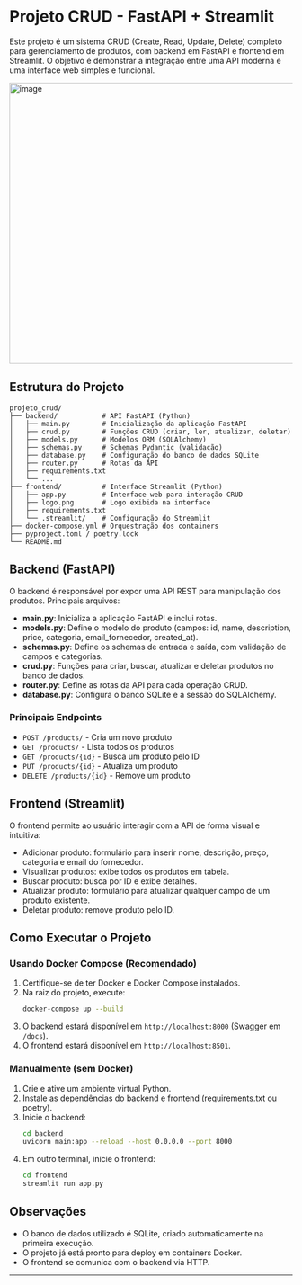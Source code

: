 # Projeto CRUD - FastAPI + Streamlit

Este projeto é um sistema CRUD (Create, Read, Update, Delete) completo para gerenciamento de produtos, com backend em FastAPI e frontend em Streamlit. O objetivo é demonstrar a integração entre uma API moderna e uma interface web simples e funcional.

<img width="900" height="500" alt="image" src="https://github.com/user-attachments/assets/6abdd234-b6d9-4466-8e0e-80ea301423f3" />

## Estrutura do Projeto

```
projeto_crud/
├── backend/           # API FastAPI (Python)
│   ├── main.py        # Inicialização da aplicação FastAPI
│   ├── crud.py        # Funções CRUD (criar, ler, atualizar, deletar)
│   ├── models.py      # Modelos ORM (SQLAlchemy)
│   ├── schemas.py     # Schemas Pydantic (validação)
│   ├── database.py    # Configuração do banco de dados SQLite
│   ├── router.py      # Rotas da API
│   ├── requirements.txt
│   └── ...
├── frontend/          # Interface Streamlit (Python)
│   ├── app.py         # Interface web para interação CRUD
│   ├── logo.png       # Logo exibida na interface
│   ├── requirements.txt
│   └── .streamlit/    # Configuração do Streamlit
├── docker-compose.yml # Orquestração dos containers
├── pyproject.toml / poetry.lock
└── README.md
```

## Backend (FastAPI)

O backend é responsável por expor uma API REST para manipulação dos produtos. Principais arquivos:

- **main.py**: Inicializa a aplicação FastAPI e inclui rotas.
- **models.py**: Define o modelo do produto (campos: id, name, description, price, categoria, email_fornecedor, created_at).
- **schemas.py**: Define os schemas de entrada e saída, com validação de campos e categorias.
- **crud.py**: Funções para criar, buscar, atualizar e deletar produtos no banco de dados.
- **router.py**: Define as rotas da API para cada operação CRUD.
- **database.py**: Configura o banco SQLite e a sessão do SQLAlchemy.

### Principais Endpoints
- `POST /products/` - Cria um novo produto
- `GET /products/` - Lista todos os produtos
- `GET /products/{id}` - Busca um produto pelo ID
- `PUT /products/{id}` - Atualiza um produto
- `DELETE /products/{id}` - Remove um produto

## Frontend (Streamlit)

O frontend permite ao usuário interagir com a API de forma visual e intuitiva:

- Adicionar produto: formulário para inserir nome, descrição, preço, categoria e email do fornecedor.
- Visualizar produtos: exibe todos os produtos em tabela.
- Buscar produto: busca por ID e exibe detalhes.
- Atualizar produto: formulário para atualizar qualquer campo de um produto existente.
- Deletar produto: remove produto pelo ID.


## Como Executar o Projeto

### Usando Docker Compose (Recomendado)
1. Certifique-se de ter Docker e Docker Compose instalados.
2. Na raiz do projeto, execute:
   ```bash
   docker-compose up --build
   ```
3. O backend estará disponível em `http://localhost:8000` (Swagger em `/docs`).
4. O frontend estará disponível em `http://localhost:8501`.

### Manualmente (sem Docker)
1. Crie e ative um ambiente virtual Python.
2. Instale as dependências do backend e frontend (requirements.txt ou poetry).
3. Inicie o backend:
   ```bash
   cd backend
   uvicorn main:app --reload --host 0.0.0.0 --port 8000
   ```
4. Em outro terminal, inicie o frontend:
   ```bash
   cd frontend
   streamlit run app.py
   ```

## Observações
- O banco de dados utilizado é SQLite, criado automaticamente na primeira execução.
- O projeto já está pronto para deploy em containers Docker.
- O frontend se comunica com o backend via HTTP.

---

